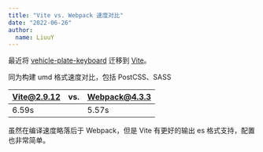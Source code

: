 ```yaml
---
title: "Vite vs. Webpack 速度对比"
date: "2022-06-26"
author:
  name: LiuuY
---
```


最近将 [vehicle-plate-keyboard](https://github.com/LiuuY/vehicle-plate-keyboard) 迁移到 [Vite](https://github.com/vitejs/vite)。

同为构建 umd 格式速度对比，包括 PostCSS、SASS

| Vite@2.9.12 | vs. | Webpack@4.3.3 |
| ----------- | --- | ------------- |
| 6.59s       |     | 5.57s         |

虽然在编译速度略落后于 Webpack，但是 Vite 有更好的输出 es 格式支持，配置也非常简单。
